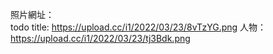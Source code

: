 照片網址：  
todo title: https://upload.cc/i1/2022/03/23/8vTzYG.png
人物：https://upload.cc/i1/2022/03/23/tj3Bdk.png
